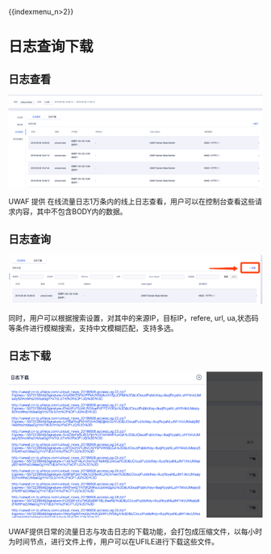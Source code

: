 {{indexmenu_n>2}}

# 日志查询下载

## 日志查看

![waf61.png](/images/opintro/waf61.png)

UWAF 提供 在线流量日志1万条内的线上日志查看，用户可以在控制台查看这些请求内容，其中不包含BODY内的数据。

## 日志查询

![waf62.png](/images/opintro/waf62.png)

同时，用户可以根据搜索设置，对其中的来源IP，目标IP，refere, url, ua,状态码等条件进行模糊搜索，支持中文模糊匹配，支持多选。

## 日志下载

![waf63.png](/images/opintro/waf63.png)

UWAF提供日常的流量日志与攻击日志的下载功能，会打包成压缩文件，以每小时为时间节点，进行文件上传，用户可以在UFILE进行下载这些文件。
